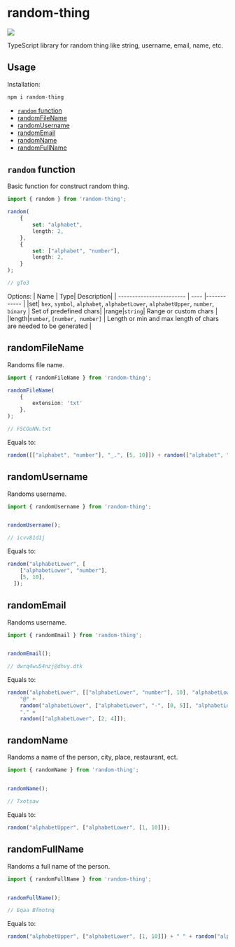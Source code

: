 # random-thing

<a href="https://www.npmjs.com/package/random-thing">
    <img src="https://nodei.co/npm/random-thing.png?mini=true">
</a>

TypeScript library for random thing like string, username, email, name, etc.

## Usage

Installation:

```js
npm i random-thing
```

- [`random` function](#random-function)
- [randomFileName](#randomfilename)
- [randomUsername](#randomfilename)
- [randomEmail](#randomfilename)
- [randomName](#randomfilename)
- [randomFullName](#randomfilename)


## `random` function

Basic function for construct random thing.

```ts
import { random } from 'random-thing';

random(
    {
        set: "alphabet",
        length: 2,
    },
    {
        set: ["alphabet", "number"],
        length: 2,
    }
);

// gTo3
```

Options:
| Name                     |  Type| Description|
| ------------------------ | ---- |------------ |
|set| `hex`, `symbol`, `alphabet`, `alphabetLower`, `alphabetUpper`, `number`, `binary` | Set of predefined chars|
|range|`string`| Range or custom chars |
|length|`number`, `[number, number]` | Length or min and max length of chars are needed to be generated |



## randomFileName

Randoms file name.

```ts
import { randomFileName } from 'random-thing';

randomFileName(
    {
        extension: 'txt'
    },
);

// FSCOuNN.txt
```

Equals to: 
```ts
random([["alphabet", "number"], "_.", [5, 10]]) + random(["alphabet", "number"]) + "." + (extension ? extension : random(["alphabetLower", [2, 5]]));
```

## randomUsername

Randoms username.

```ts
import { randomUsername } from 'random-thing';


randomUsername();

// icvv81d1j
```

Equals to: 
```ts
random("alphabetLower", [
    ["alphabetLower", "number"],
    [5, 10],
  ]);
```

## randomEmail

Randoms username.

```ts
import { randomEmail } from 'random-thing';


randomEmail();

// dwrq4wu54nzj@dhvy.dtk
```

Equals to: 
```ts
random("alphabetLower", [["alphabetLower", "number"], 10], "alphabetLower") +
    "@" +
    random("alphabetLower", ["alphabetLower", "-", [0, 5]], "alphabetLower") +
    "." +
    random(["alphabetLower", [2, 4]]);
```

## randomName

Randoms a name of the person, city, place, restaurant, ect.

```ts
import { randomName } from 'random-thing';


randomName();

// Txotsaw
```

Equals to: 
```ts
random("alphabetUpper", ["alphabetLower", [1, 10]]);
```

## randomFullName

Randoms a full name of the person.

```ts
import { randomFullName } from 'random-thing';


randomFullName();

// Eqaa Bfmotnq
```

Equals to: 
```ts
random("alphabetUpper", ["alphabetLower", [1, 10]]) + " " + random("alphabetUpper", ["alphabetLower", [1, 10]]);
```

